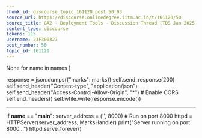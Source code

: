 ```yaml
---
chunk_id: discourse_topic_161120_post_50_03
source_url: https://discourse.onlinedegree.iitm.ac.in/t/161120/50
source_title: GA2 - Deployment Tools - Discussion Thread [TDS Jan 2025]
content_type: discourse
tokens: 115
username: 23F300327
post_number: 50
topic_id: 161120
---
```


 None 
 for name in names
 ]

response = json.dumps({"marks": marks})
 self.send_response(200)
 self.send_header("Content-type", "application/json")
 self.send_header("Access-Control-Allow-Origin", "*") # Enable CORS
 self.end_headers()
 self.wfile.write(response.encode())

---

if __name__ == "__main__":
 server_address = ('', 8000) # Run on port 8000
 httpd = HTTPServer(server_address, MarksHandler)
 print("Server running on port 8000...")
 httpd.serve_forever()
`
